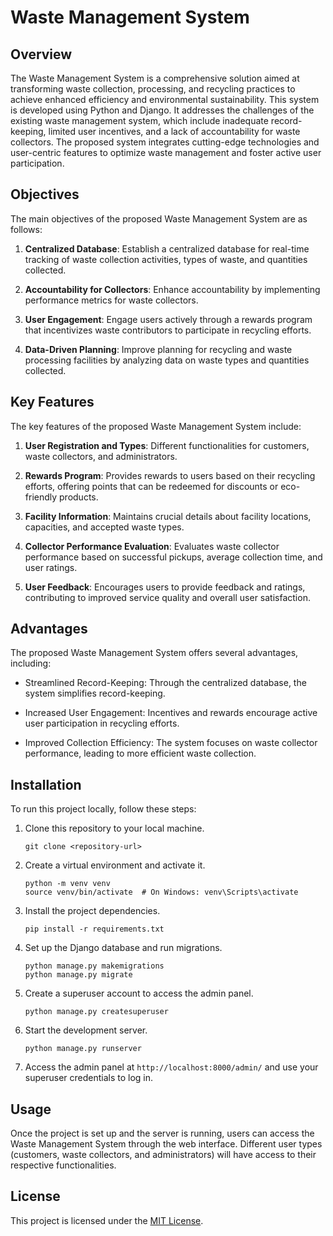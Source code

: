 # Waste Management System

## Overview

The Waste Management System is a comprehensive solution aimed at transforming waste collection, processing, and recycling practices to achieve enhanced efficiency and environmental sustainability. This system is developed using Python and Django. It addresses the challenges of the existing waste management system, which include inadequate record-keeping, limited user incentives, and a lack of accountability for waste collectors. The proposed system integrates cutting-edge technologies and user-centric features to optimize waste management and foster active user participation.

## Objectives

The main objectives of the proposed Waste Management System are as follows:

1. **Centralized Database**: Establish a centralized database for real-time tracking of waste collection activities, types of waste, and quantities collected.

2. **Accountability for Collectors**: Enhance accountability by implementing performance metrics for waste collectors.

3. **User Engagement**: Engage users actively through a rewards program that incentivizes waste contributors to participate in recycling efforts.

4. **Data-Driven Planning**: Improve planning for recycling and waste processing facilities by analyzing data on waste types and quantities collected.

## Key Features

The key features of the proposed Waste Management System include:

1. **User Registration and Types**: Different functionalities for customers, waste collectors, and administrators.

2. **Rewards Program**: Provides rewards to users based on their recycling efforts, offering points that can be redeemed for discounts or eco-friendly products.

3. **Facility Information**: Maintains crucial details about facility locations, capacities, and accepted waste types.

4. **Collector Performance Evaluation**: Evaluates waste collector performance based on successful pickups, average collection time, and user ratings.

5. **User Feedback**: Encourages users to provide feedback and ratings, contributing to improved service quality and overall user satisfaction.

## Advantages

The proposed Waste Management System offers several advantages, including:

- Streamlined Record-Keeping: Through the centralized database, the system simplifies record-keeping.

- Increased User Engagement: Incentives and rewards encourage active user participation in recycling efforts.

- Improved Collection Efficiency: The system focuses on waste collector performance, leading to more efficient waste collection.

## Installation

To run this project locally, follow these steps:

1. Clone this repository to your local machine.

   ```
   git clone <repository-url>
   ```

2. Create a virtual environment and activate it.

   ```
   python -m venv venv
   source venv/bin/activate  # On Windows: venv\Scripts\activate
   ```

3. Install the project dependencies.

   ```
   pip install -r requirements.txt
   ```

4. Set up the Django database and run migrations.

   ```
   python manage.py makemigrations
   python manage.py migrate
   ```

5. Create a superuser account to access the admin panel.

   ```
   python manage.py createsuperuser
   ```

6. Start the development server.

   ```
   python manage.py runserver
   ```

7. Access the admin panel at `http://localhost:8000/admin/` and use your superuser credentials to log in.

## Usage

Once the project is set up and the server is running, users can access the Waste Management System through the web interface. Different user types (customers, waste collectors, and administrators) will have access to their respective functionalities.

## License

This project is licensed under the [MIT License](LICENSE).
